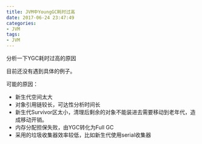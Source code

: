 ```yaml
---
title: JVM中YoungGC耗时过高
date: 2017-06-24 23:47:49
categories: 
- JVM
tags:
- JVM
---
```


分析一下YGC耗时过高的原因

<!--more-->

目前还没有遇到具体的例子。

可能的原因：

- 新生代空间太大
- 对象引用链较长，可达性分析时间长
- 新生代Survivor区太小，清理后剩余的对象不能装进去需要移动到老年代，造成移动开销。
- 内存分配担保失败，由YGC转化为Full GC
- 采用的垃圾收集器效率较低，比如新生代使用serial收集器